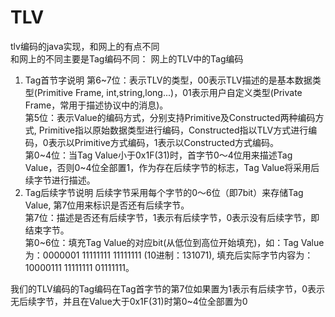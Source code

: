 # TLV
tlv编码的java实现，和网上的有点不同<br>
和网上的不同主要是Tag编码不同：
网上的TLV中的Tag编码<br>
1) Tag首节字说明
    第6~7位：表示TLV的类型，00表示TLV描述的是基本数据类型(Primitive Frame, int,string,long...)，01表示用户自定义类型(Private Frame，常用于描述协议中的消息)。<br>
    第5位：表示Value的编码方式，分别支持Primitive及Constructed两种编码方式, Primitive指以原始数据类型进行编码，Constructed指以TLV方式进行编码，0表示以Primitive方式编码，1表示以Constructed方式编码。<br>
    第0~4位：当Tag Value小于0x1F(31)时，首字节0～4位用来描述Tag Value，否则0~4位全部置1，作为存在后续字节的标志，Tag Value将采用后续字节进行描述。<br>
2) Tag后续字节说明
    后续字节采用每个字节的0～6位（即7bit）来存储Tag Value, 第7位用来标识是否还有后续字节。<br>
    第7位：描述是否还有后续字节，1表示有后续字节，0表示没有后续字节，即结束字节。<br>
    第0~6位：填充Tag Value的对应bit(从低位到高位开始填充)，如：Tag Value为：0000001 11111111 11111111 (10进制：131071), 填充后实际字节内容为：10000111 11111111 01111111。<br>

我们的TLV编码的Tag编码在Tag首字节的第7位如果置为1表示有后续字节，0表示无后续字节，并且在Value大于0x1F(31)时第0~4位全部置为0



